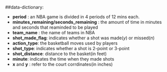##data-dictionary:
  - **period** : an NBA game is divided in 4 periods of 12 mins each.
  - **minutes_remaining/seconds_remaining** : the amount of time in minutes and seconds that reaminded to be played
  - **team_name** : the name of teams in NBA
  - **shot_made_flag**: indicates whether a shot was made(*y*) or missed(*n*)
  - **action_type**: the basketball moves used by players
  - **shot_type**: indicates whether a shot is 2-point or 3-point
  - **shot_distance**: distance to the basket(in feet)
  - **minute**: indicates the time when they made shots
  - **x** and **y** : refer to the court corrdinates(in inches)
